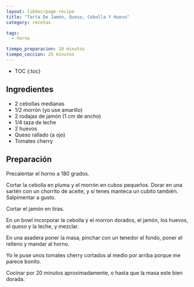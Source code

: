 ```yaml
---
layout: libdoc/page-recipe
title: "Tarta De Jamón, Queso, Cebolla Y Huevo"
category: recetas 

tags: 
  - horno

tiempo_preparacion: 10 minutos
tiempo_coccion: 25 minutos
---
```


* TOC
{:toc}

## Ingredientes

* 2 cebollas medianas
* 1/2 morrón (yo use amarillo)
* 2 rodajas de jamón (1 cm de ancho)
* 1/4 taza de leche
* 2 huevos
* Queso rallado (a ojo)
* Tomates cherry

## Preparación

Precalentar el horno a 180 grados.

Cortar la cebolla en pluma y el morrón en cubos pequeños. Dorar en una sartén
con un chorrito de aceite, y si tenes manteca un cubito también. Salpimentar a
gusto.

Cortar el jamón en tiras.

En un bowl incorporar la cebolla y el morron dorados, el jamón, los huevos, el
queso y la leche, y mezclar.

En una asadera poner la masa, pinchar con un tenedor el fondo, poner el relleno
y mandar al horno.

Yo le puse unos tomates cherry cortados al medio por arriba porque me parece
bonito.

Cocinar por 20 minutos aproximadamente, o hasta que la masa este bien dorada.

